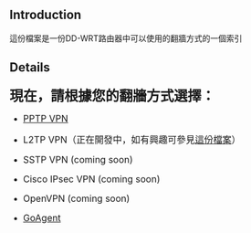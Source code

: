 ## Introduction ##

這份檔案是一份DD-WRT路由器中可以使用的翻牆方式的一個索引


## Details ##
<font size='5'><b>現在，請根據您的翻牆方式選擇：</b></font>

  * <font size='3'><a href='DdwrtPptpJffs.md'>PPTP VPN</a></font>

  * <font size='3'>L2TP VPN（正在開發中，如有興趣可參見<a href='L2TPDev.md'>這份檔案</a>）</font>

  * <font size='3'>SSTP VPN (coming soon)</font>

  * <font size='3'>Cisco IPsec VPN (coming soon)</font>

  * <font size='3'>OpenVPN (coming soon)</font>

  * <font size='3'><a href='GoAgent.md'>GoAgent</a> </font>